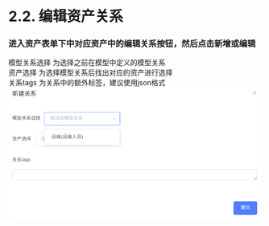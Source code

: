 # 2.2. 编辑资产关系
### 进入资产表单下中对应资产中的编辑关系按钮，然后点击新增或编辑
模型关系选择 为选择之前在模型中定义的模型关系     
资产选择 为选择模型关系后找出对应的资产进行选择     
关系tags 为关系中的额外标签，建议使用json格式      
![编辑资产关系](images/编辑资产关系.png)




